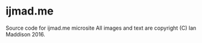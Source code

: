 # ijmad.me
Source code for ijmad.me microsite
All images and text are copyright (C) Ian Maddison 2016.
